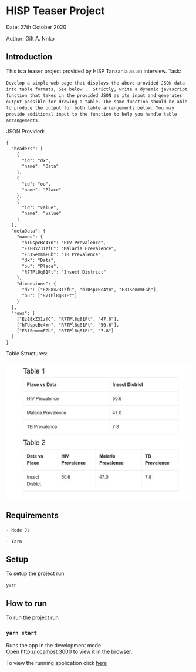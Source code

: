 # HISP Teaser Project
Date: 27th October 2020

Author: Gift A. Nnko

## Introduction

This is a teaser project provided by HISP Tanzania as an interview.
Task: 

`Develop a simple web page that displays the above-provided JSON data into
table formats, See below​ . ​ Strictly, write a dynamic javascript function
that takes in the provided JSON as its input and generates output possible
for drawing a table. The same function should be able to produce the
output for both table arrangements below. You may provide additional input
to the function to help you handle table arrangements.`

JSON Provided:

```
{
  "headers": [
    {
      "id": "dx",
      "name": "Data"
    },
    {
      "id": "ou",
      "name": "Place"
    },
    {
      "id": "value",
      "name": "Value"
    }
  ],
  "metaData": {
    "names": {
      "hTUspcBc4Yn": "HIV Prevalence",
      "EzE8xZ31zfC": "Malaria Prevalence",
      "E31SemmmFGb": "TB Prevalence",
      "dx": "Data",
      "ou": "Place",
      "R7TPl8q81Ft": "Insect District"
    },
    "dimensions": {
      "dx": ["EzE8xZ31zfC", "hTUspcBc4Yn", "E31SemmmFGb"],
      "ou": ["R7TPl8q81Ft"]
    }
  },
  "rows": [
    ["EzE8xZ31zfC", "R7TPl8q81Ft", "47.0"],
    ["hTUspcBc4Yn", "R7TPl8q81Ft", "50.6"],
    ["E31SemmmFGb", "R7TPl8q81Ft", "7.8"]
  ]
}

```
Table Structures:

![image](src/table-structure.png)


## Requirements
`- Node Js`

`- Yarn`

## Setup
To setup the project run

`yarn`


## How to run
To run the project run
### `yarn start`

Runs the app in the development mode.\
Open [http://localhost:3000](http://localhost:3000) to view it in the browser.

To view the running application click [here](https://gian2705.github.io/hisp_teaser)

